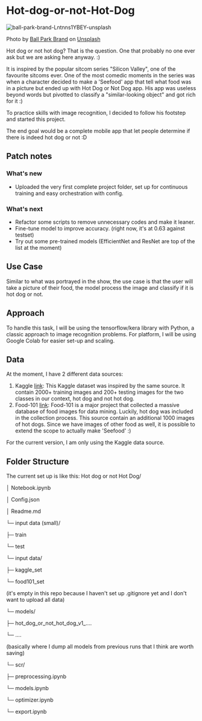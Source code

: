 # Hot-dog-or-not-Hot-Dog
![ball-park-brand-Lntnns1YBEY-unsplash](https://github.com/user-attachments/assets/464d7f39-ad37-4fb0-9e08-e280db75b83d)

Photo by <a href="https://unsplash.com/@ballparkbrand?utm_content=creditCopyText&utm_medium=referral&utm_source=unsplash">Ball Park Brand</a> on <a href="https://unsplash.com/photos/two-brown-bread-on-blue-textile-Lntnns1YBEY?utm_content=creditCopyText&utm_medium=referral&utm_source=unsplash">Unsplash</a>
      
Hot dog or not hot dog? That is the question. One that probably no one ever ask but we are asking here anyway. :)

It is inspired by the popular sitcom series "Silicon Valley", one of the favourite sitcoms ever. One of the most comedic moments in the series was when a character decided to make a 'Seefood' app that tell what food was in a picture but ended up with Hot Dog or Not Dog app. His app was useless beyond words but pivotted to classify a "similar-looking object" and got rich for it :)

To practice skills with image recognition, I decided to follow his footstep and started this project.

The end goal would be a complete mobile app that let people determine if there is indeed hot dog or not :D

## Patch notes
### What's new
- Uploaded the very first complete project folder, set up for continuous training and easy orchestration with config.
### What's next
- Refactor some scripts to remove unnecessary codes and make it leaner.
- Fine-tune model to improve accuracy. (right now, it's at 0.63 against testset)
- Try out some pre-trained models (EfficientNet and ResNet are top of the list at the moment)
## Use Case

Similar to what was portrayed in the show, the use case is that the user will take a picture of their food, the model process the image and classify if it is hot dog or not.

## Approach

To handle this task, I will be using the tensorflow/kera library with Python, a classic approach to image recognition problems.
For platform, I will be using Google Colab for easier set-up and scaling.

## Data

At the moment, I have 2 different data sources:
1. Kaggle [link](https://www.kaggle.com/datasets/dansbecker/hot-dog-not-hot-dog): This Kaggle dataset was inspired by the same source. It contain 2000+ training images and 200+ testing images for the two classes in our context, hot dog and not hot dog.
2. Food-101 [link](https://data.vision.ee.ethz.ch/cvl/datasets_extra/food-101): Food-101 is a major project that collected a massive database of food images for data mining. Luckily, hot dog was included in the collection process. This source contain an additional 1000 images of hot dogs. Since we have images of other food as well, it is possible to extend the scope to actually make 'Seefood' :)

For the current version, I am only using the Kaggle data source.

## Folder Structure

The current set up is like this:
Hot dog or not Hot Dog/

│  Notebook.ipynb

│  Config.json

│  Readme.md

└─ input data (small)/

   ├─ train
   
   └─ test
   
└─ input data/

   ├─ kaggle_set
   
   └─ food101_set
   
   (it's empty in this repo because I haven't set up .gitignore yet and I don't want to upload all data)
   
└─ models/

   ├─ hot_dog_or_not_hot_dog_v1_....
   
   └─ ....
   
   (basically where I dump all models from previous runs that I think are worth saving)
   
└─ scr/

   ├─ preprocessing.ipynb
   
   └─ models.ipynb
   
   └─ optimizer.ipynb
   
   └─ export.ipynb
   

